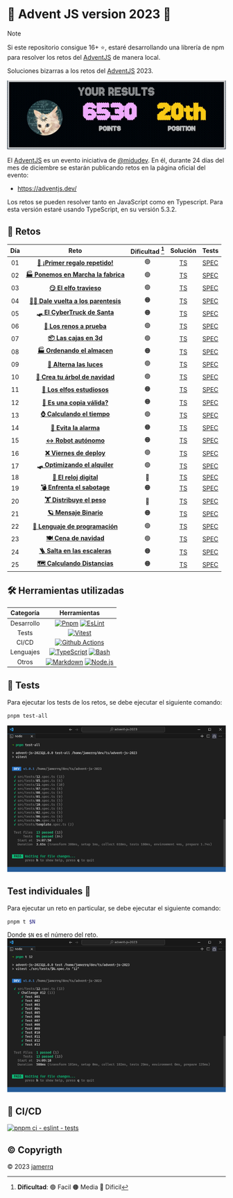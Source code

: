 # 🎄 Advent JS version 2023 🎄

> [!NOTE]
> Si este repositorio consigue 16+ ⭐, estaré desarrollando una librería de
> npm para resolver los retos del [AdventJS](https://adventjs.dev/) de
> manera local.

Soluciones bizarras a los retos del [AdventJS](https://adventjs.dev/) 2023.

![Alt text](./lib/rank.png)

El [AdventJS](https://adventjs.dev/) es un evento iniciativa de
[@midudev](https://midu.dev/). En él, durante 24 días del mes de diciembre se
estarán publicando retos en la página oficial del evento:

- https://adventjs.dev/

Los retos se pueden resolver tanto en JavaScript como en Typescript. Para esta
versión estaré usando TypeScript, en su versión 5.3.2.

## 🎅 Retos

| Día | Reto | Dificultad [^1] | Solución | Tests |
| :-: | :---------------------------------------------------------------------------: | :--------: | :---------------------------------------------------------------------: | :---: |
| 01  | [**🎁 ¡Primer regalo repetido!**](https://adventjs.dev/es/challenges/2023/1)     |     🟢     | [TS](./src/challenges/01.ts) | [SPEC](./src/tests/01.spec.ts) |
| 02  | [**🏭 Ponemos en Marcha la fabrica**](https://adventjs.dev/es/challenges/2023/2) |     🟢     | [TS](./src/challenges/02.ts) | [SPEC](./src/tests/02.spec.ts) |
| 03  | [**😏 El elfo travieso**](https://adventjs.dev/es/challenges/2023/3)             |     🟢     | [TS](./src/challenges/03.ts) | [SPEC](./src/tests/03.spec.ts) |
| 04  | [**😵‍💫 Dale vuelta a los parentesis**](https://adventjs.dev/es/challenges/2023/4) |     🟠     | [TS](./src/challenges/04.ts) | [SPEC](./src/tests/04.spec.ts) |
| 05  | [**🛷 El CyberTruck de Santa**](https://adventjs.dev/es/challenges/2023/5)       |     🟠     | [TS](./src/challenges/05.ts) | [SPEC](./src/tests/05.spec.ts) |
| 06  | [**🦌 Los renos a prueba**](https://adventjs.dev/es/challenges/2023/6)           |     🟢     | [TS](./src/challenges/06.ts) | [SPEC](./src/tests/06.spec.ts) |
| 07  | [**📦 Las cajas en 3d**](https://adventjs.dev/es/challenges/2023/7)              |     🟢     | [TS](./src/challenges/07.ts) | [SPEC](./src/tests/07.spec.ts) |
| 08  | [**🏭 Ordenando el almacen**](https://adventjs.dev/es/challenges/2023/8)         |     🟠     | [TS](./src/challenges/08.ts) | [SPEC](./src/tests/08.spec.ts) |
| 09  | [**🚦 Alterna las luces**](https://adventjs.dev/es/challenges/2023/9)            |     🟢     | [TS](./src/challenges/09.ts) | [SPEC](./src/tests/09.spec.ts) |
| 10  | [**🎄 Crea tu árbol de navidad**](https://adventjs.dev/es/challenges/2023/10)    |     🟢     | [TS](./src/challenges/10.ts) | [SPEC](./src/tests/10.spec.ts) |
| 11  | [**📖 Los elfos estudiosos**](https://adventjs.dev/es/challenges/2023/11)        |     🟠     | [TS](./src/challenges/11.ts) | [SPEC](./src/tests/11.spec.ts) |
| 12  | [**📸 Es una copia válida?**](https://adventjs.dev/es/challenges/2023/12)        |     🟠     | [TS](./src/challenges/12.ts) | [SPEC](./src/tests/12.spec.ts) |
| 13  | [**⌚ Calculando el tiempo**](https://adventjs.dev/es/challenges/2023/13)        |     🟢     | [TS](./src/challenges/13.ts) | [SPEC](./src/tests/13.spec.ts) |
| 14  | [**🚨 Evita la alarma**](https://adventjs.dev/es/challenges/2023/14)             |     🟠     | [TS](./src/challenges/14.ts) | [SPEC](./src/tests/14.spec.ts) |
| 15  | [**↔️ Robot autónomo**](https://adventjs.dev/es/challenges/2023/15)               |     🟠     | [TS](./src/challenges/15.ts) | [SPEC](./src/tests/15.spec.ts) |
| 16  | [**❌ Viernes de deploy**](https://adventjs.dev/es/challenges/2023/16)           |     🟢     | [TS](./src/challenges/16.ts) | [SPEC](./src/tests/16.spec.ts) |
| 17  | [**🛷 Optimizando el alquiler**](https://adventjs.dev/es/challenges/2023/17)     |     🟢     | [TS](./src/challenges/17.ts) | [SPEC](./src/tests/17.spec.ts) |
| 18  | [**🔢 El reloj digital**](https://adventjs.dev/es/challenges/2023/18)            |     🔴     | [TS](./src/challenges/18.ts) | [SPEC](./src/tests/18.spec.ts) |
| 19  | [**💣 Enfrenta el sabotage**](https://adventjs.dev/es/challenges/2023/19)        |     🟠     | [TS](./src/challenges/19.ts) | [SPEC](./src/tests/19.spec.ts) |
| 20  | [**🏋️ Distribuye el peso**](https://adventjs.dev/es/challenges/2023/20)          |     🔴     | [TS](./src/challenges/20.ts) | [SPEC](./src/tests/20.spec.ts) |
| 21  | [**🪐 Mensaje Binario**](https://adventjs.dev/es/challenges/2023/21)             |     🟠     | [TS](./src/challenges/21.ts) | [SPEC](./src/tests/21.spec.ts) |
| 22  | [**🚂 Lenguaje de programación**](https://adventjs.dev/es/challenges/2023/22)    |     🟢     | [TS](./src/challenges/22.ts) | [SPEC](./src/tests/22.spec.ts) |
| 23  | [**🍽️ Cena de navidad**](https://adventjs.dev/es/challenges/2023/23)             |     🟢     | [TS](./src/challenges/23.ts) | [SPEC](./src/tests/23.spec.ts) |
| 24  | [**🪜 Salta en las escaleras**](https://adventjs.dev/es/challenges/2023/24)      |     🟠     | [TS](./src/challenges/24.ts) | [SPEC](./src/tests/24.spec.ts) |
| 25  | [**🗺️ Calculando Distancias**](https://adventjs.dev/es/challenges/2023/25)       |     🟠     | [TS](./src/challenges/25.ts) | [SPEC](./src/tests/25.spec.ts) |

## 🛠️ Herramientas utilizadas

| Categoría | Herramientas |
| :-------: | :----------: |
| Desarrollo | [![Pnpm](https://img.shields.io/badge/-Pnpm-F69220?style=flat-square&logo=pnpm&logoColor=white)](https://pnpm.io/) [![EsLint](https://img.shields.io/badge/-EsLint-4B32C3?style=flat-square&logo=eslint&logoColor=white)](https://eslint.org/) |
| Tests | [![Vitest](https://img.shields.io/badge/-Vitest-ADD467?style=flat-square&logo=vitest&logoColor=white)](https://vitest.dev/) |
| CI/CD | [![Github Actions](https://img.shields.io/badge/-Github%20Actions-2088FF?style=flat-square&logo=github-actions&logoColor=white)](https://docs.github.com/en/actions) |
| Lenguajes | [![TypeScript](https://img.shields.io/badge/-TypeScript-007ACC?style=flat-square&logo=typescript&logoColor=white)](https://www.typescriptlang.org/) [![Bash](https://img.shields.io/badge/-Bash-4EAA25?style=flat-square&logo=gnu-bash&logoColor=white)](https://www.gnu.org/software/bash/) |
| Otros | [![Markdown](https://img.shields.io/badge/-Markdown-000000?style=flat-square&logo=markdown&logoColor=white)](https://www.markdownguide.org/) [![Node.js](https://img.shields.io/badge/-Node.js-339933?style=flat-square&logo=node.js&logoColor=white)](https://nodejs.org/es/) |

## 🧪 Tests

Para ejecutar los tests de los retos, se debe ejecutar el siguiente comando:

```bash
pnpm test-all
```
![Alt text](-/../lib/all-tests.png)

## Test individuales 🔬

Para ejecutar un reto en particular, se debe ejecutar el siguiente comando:

```bash
pnpm t $N
```
Donde `$N` es el número del reto. ![Alt text](./lib/individual-tests.png)

## 🚀 CI/CD

[![pnpm ci - eslint -
tests](https://github.com/jamerrq/advent-js-2023/actions/workflows/ci-eslint-tests.yml/badge.svg)](https://github.com/jamerrq/advent-js-2023/actions/workflows/ci-eslint-tests.yml)

## ©️ Copyrigth

© 2023 [jamerrq](https://github.com/jamerrq)

[^1]: **Dificultad**: 🟢 Facil 🟠 Media 🔴 Dificil
